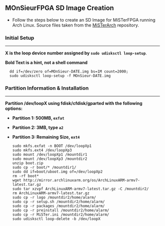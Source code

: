 ## MOnSieurFPGA SD Image Creation

 - Follow the steps below to create an SD Image for MiSTerFPGA running Arch Linux. Source files taken from the [MiSTerArch](https://github.com/amstan/MiSTerArch) repository.

### Initial Setup
---
**X is the loop device number assigned by `sudo udisksctl loop-setup`**.

**Bold Text is a hint, not a shell command**

      dd if=/dev/zero of=MOnSieur-DATE.img bs=1M count=2000;
      sudo udisksctl loop-setup -f MOnSieur-DATE.img

### Partition Information & Installation
---
**Partition /dev/loopX using fdisk/cfdisk/gparted with the following options:**

- **Partition 1: 500MB, `exfat`**
- **Partition 2: 3MB, type `a2`**
- **Partition 3: Remaining Size, `ext4`**

      sudo mkfs.exfat -n BOOT /dev/loopXp1
      sudo mkfs.ext4 /dev/loopXp3
      sudo mount /dev/loopXp1 /mountdir1
      sudo mount /dev/loopXp3 /mountdir2
      unzip boot.zip
      sudo cp -r boot/* /mountdir1/
      sudo dd if=boot/uboot.img of=/dev/loopXp2
      rm -rf boot*
      wget http://mirror.archlinuxarm.org/os/ArchLinuxARM-armv7-latest.tar.gz
      sudo tar xzvpf ArchLinuxARM-armv7-latest.tar.gz -C /mountdir2/
      rm ArchLinuxARM-armv7-latest.tar.gz
      sudo cp -r logo /mountdir2/home/alarm/
      sudo cp -r setup.sh /mountdir2/home/alarm/
      sudo cp -r packages /mountdir2/home/alarm/
      sudo cp -r preinstall /mountdir2/home/alarm/
      sudo cp -r MiSTer.ini /mountdir2/home/alarm/
      sudo udisksctl loop-delete -b /dev/loopX 
